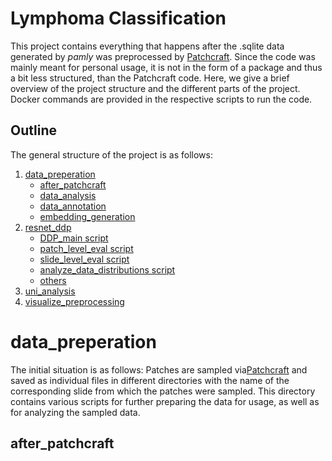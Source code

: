 # Lymphoma Classification

This project contains everything that happens after the .sqlite data generated by *pamly* was preprocessed by <a href="https://github.com/FerdinandToelkes/patchcraft" target="_blank">Patchcraft</a>. Since the code was mainly meant for personal usage, it is not in the form of a package and thus a bit less structured, than the Patchcraft code. Here, we give a brief overview of the project structure and the different parts of the project. Docker commands are provided in the respective scripts to run the code. 

## Outline

The general structure of the project is as follows:

1. [data_preperation](#data_preperation)
    - [after_patchcraft](#after_patchcraft)
    - [data_analysis](#data_analysis)
    - [data_annotation](#data_annotation)
    - [embedding_generation](#embedding_generation)
2. [resnet_ddp](#resnet_ddp)
    - [DDP_main script](#DDP_main-script)
    - [patch_level_eval script](#patch_level_eval-script)
    - [slide_level_eval script](#slide_level_eval-script)
    - [analyze_data_distributions script](#analyze_data_distributions-script)
    - [others](#others)
3. [uni_analysis](#uni_analysis)
4. [visualize_preprocessing](#visualize_preprocessing)



# data_preperation

The initial situation is as follows: Patches are sampled via<a href="https://github.com/FerdinandToelkes/patchcraft" target="_blank">Patchcraft</a> and saved as individual files in different directories with the name of the corresponding slide from which the patches were sampled. This directory contains various scripts for further preparing the data for usage, as well as for analyzing the sampled data. 

## after_patchcraft



